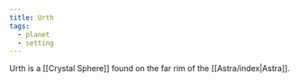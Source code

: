 ```yaml
---
title: Urth
tags:
  - planet
  - setting
---
```


Urth is a [[Crystal Sphere]] found on the far rim of the [[Astra/index|Astra]].